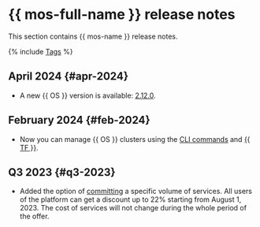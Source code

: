 # {{ mos-full-name }} release notes

This section contains {{ mos-name }} release notes.

{% include [Tags](../_includes/mdb/release-notes-tags.md) %}

## April 2024 {#apr-2024}

* A new {{ OS }} version is available: [2.12.0](https://github.com/opensearch-project/opensearch-build/blob/main/release-notes/opensearch-release-notes-2.12.0.md).

## February 2024 {#feb-2024}

* Now you can manage {{ OS }} clusters using the [CLI commands](../cli/cli-ref/managed-services/managed-opensearch/index.md) and [{{ TF }}](./tf-ref.md).

## Q3 2023 {#q3-2023}

* Added the option of [committing](../billing/concepts/cvos.md) a specific volume of services. All users of the platform can get a discount up to 22% starting from August 1, 2023. The cost of services will not change during the whole period of the offer.